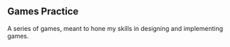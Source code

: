 Games Practice
--------------

A series of games, meant to hone my skills in designing and implementing games.
